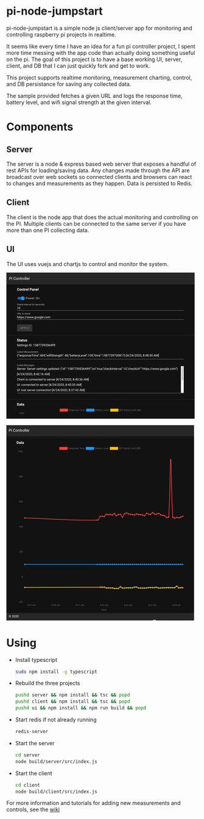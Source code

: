 # pi-node-jumpstart
pi-node-jumpstart is a simple node js client/server app for monitoring and controlling raspberry pi projects in realtime.

It seems like every time I have an idea for a fun pi controller project, I spent more time messing with the app code than actually doing something useful on the pi. The goal of this project is to have a base working UI, server, client, and DB that I can just quickly fork and get to work.

This project supports realtime monitoring, measurement charting, control, and DB persistance for saving any collected data.

The sample provided fetches a given URL and logs the response time, battery level, and wifi signal strength at the given interval.


# Components
## Server
The server is a node & express based web server that exposes a handful of rest APIs for loading/saving data. Any changes made through the API are broadcast over web sockets so connected clients and browsers can react to changes and measurements as they happen. Data is persisted to Redis.

## Client
The client is the node app that does the actual monitoring and controlling on the PI. Multiple clients can be connected to the same server if you have more than one PI collecting data.

## UI
The UI uses vuejs and chartjs to control and monitor the system.

![Controller UI](/docs/images/controller.png)

![Chart UI](/docs/images/chart.png)

# Using
* Install typescript
  ```bash
  sudo npm install -g typescript
  ```
* Rebuild the three projects
  ```bash
  pushd server && npm install && tsc && popd
  pushd client && npm install && tsc && popd
  pushd ui && npm install && npm run build && popd
  ```
* Start redis if not already running
  ```bash
  redis-server
  ```
* Start the server
  ```bash
  cd server
  node build/server/src/index.js
  ```
* Start the client
  ```bash
  cd client
  node build/client/src/index.js
  ```

For more information and tutorials for adding new measurements and controls, see the [wiki](https://github.com/scottjeide/pi-node-jumpstart/wiki)
 
